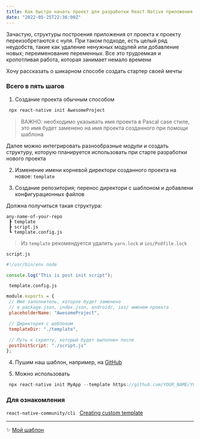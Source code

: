 ```yaml
---
title: Как быстро начать проект для разработки React Native приложения
date: "2022-05-25T22:36:00Z"
---
```


Зачастую, структуры построения приложения от проекта к проекту переизобретаются с нуля. При таком подходе, есть целый ряд неудобств, такие как удаление ненужных модулей или добавление новых; переименование переменных. Все это трудоемкая и кропотливая работа, которая занимает немало времени

Хочу рассказать о шикарном способе создать стартер своей мечты

### Всего в пять шагов

1.  Создание проекта обычным способом
```js
 npx react-native init AwesomeProject
```
> ВАЖНО: необходимо указывать имя проекта в Pascal case стиле, это имя будет заменено на имя проекта созданного при помощи шаблона 

Далее можно интегрировать разнообразные модули и создать структуру, которую планируется использовать при старте разработки нового проекта

2. Изменение имени корневой директори созданного проекта на новое:  `template`

3. Создание репозитория; перенос директори с шаблоном и добавлени конфигурационных файлов

Должна получиться такая структура:

```tree
any-name-of-your-repo
 ┣ template
 ┣ script.js
 ┗ template.config.js
```
> Из `template` рекомендуется удалить `yarn.lock` и `ios/Podfile.lock`

`script.js`
```js
#!/usr/bin/env node

console.log("This is post init script");
```

` template.config.js`
```js
module.exports = {
 // Имя заполнитель, которое будет заменено
 // в package.json, index.json, android/, ios/ именем проекта
 placeholderName: "AwesomeProject",

 // Дириктория с шаблоном
 templateDir: "./template",

 // Путь к скрипту, который будет выполнен после
 postInitScript: "./script.js"
};
```

4. Пушим наш шаблон, например, на [GitHub](https://github.com)

5. Можно использовать 
```js 
 npx react-native init MyApp --template https://github.com/YOUR_NAME/YOUR_REPO_NAME
```

### Для ознакомления
`react-native-community/cli ` [Creating custom template](https://github.com/react-native-community/cli/blob/master/docs/init.md#creating-custom-templatehttps://github.com/react-native-community/cli/blob/master/docs/init.md#creating-custom-template)

___

✨ [Мой шаблон](https://github.com/sergeiivanow/react-native-fsd-templete#-react-native-feature-sliced-design-template)
